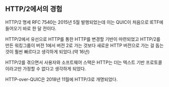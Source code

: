 <!--
## Experience from HTTP/2

The HTTP/2 specification RFC 7540 was published in May 2015, just a month
before QUIC was brought to IETF for the first time.

With HTTP/2, the foundation for changing HTTP over the wire was laid out and
the working group that created HTTP/2 was already of the mindset that this
would help iterating to new HTTP versions much faster than it had taken to go
to version 2 from version 1 (about 16 years).

With HTTP/2, users and software stacks got used to the idea that HTTP can no
longer be assumed to be done with a text-based protocol in a serial manner.

HTTP-over-QUIC was renamed to HTTP/3 in November 2018.
-->

## HTTP/2에서의 경험

HTTP/2 명세 RFC 7540는 2015년 5월 발행되었는데 이는 QUIC이 처음으로 IETF에 들어오기
바로 한 달 전이다.

HTTP/2에서 유선으로 HTTP를 통한 HTTP를 변경할 기반이 마련되었고 HTTP/2를 만든 워킹그룹이
버전 1에서 버전 2로 가는 것보다 새로운 HTTP 버전으로 가는 걸 돕는 것이 훨씬 빠르다고
생각하게 되었다.(약 16년)

HTTP/2를 겪으면서 사용자와 소프트웨어 스택은 HTTP는 더는 텍스트 기반 프로토콜이라고만
가정할 수 없다고 생각하게 되었다.

HTTP-over-QUIC은 2018년 11월에 HTTP/3로 개명되었다.
